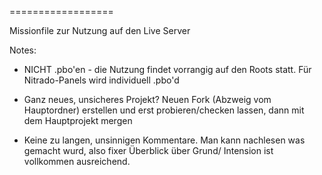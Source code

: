 ==================

Missionfile zur Nutzung auf den Live Server


Notes:

- NICHT .pbo'en - die Nutzung findet vorrangig auf den Roots statt. Für Nitrado-Panels wird individuell .pbo'd

- Ganz neues, unsicheres Projekt? Neuen Fork (Abzweig vom Hauptordner) erstellen und erst probieren/checken lassen,
  dann mit dem Hauptprojekt mergen
  
- Keine zu langen, unsinnigen Kommentare. Man kann nachlesen was gemacht wurd, also fixer Überblick über Grund/
  Intension ist vollkommen ausreichend.
